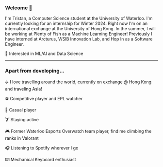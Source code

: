 ### Welcome 👋

I'm Tristan, a Computer Science student at the University of Waterloo. I'm currently looking for an internship for Winter 2024. Right now I'm on an international exchange at the University of Hong Kong. In the summer, I will be working at Plenty of Fish as a Machine Learning Engineer! Previously I have interned at Arcturus, WSIB Innovation Lab, and Hop In as a Software Engineer.


👀 Interested in ML/AI and Data Science

--- 
### Apart from developing...
✈️ I love travelling around the world, currently on exchange @ Hong Kong and traveling Asia!

⚽️ Competitive player and EPL watcher

🏐 Casual player

🏋️ Staying active

🎮 Former Waterloo Esports Overwatch team player, find me climbing the ranks in Valorant

🎧 Listening to Spotify wherever I go

⌨️ Mechanical Keyboard enthusiast



<!--
**tlam67/tlam67** is a ✨ _special_ ✨ repository because its `README.md` (this file) appears on your GitHub profile.

Here are some ideas to get you started:

- 🔭 I’m currently working on ...
- 🌱 I’m currently learning ...
- 👯 I’m looking to collaborate on ...
- 🤔 I’m looking for help with ...
- 💬 Ask me about ...
- 📫 How to reach me: ...
- 😄 Pronouns: ...
- ⚡ Fun fact: ...
-->
